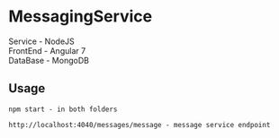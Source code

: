 # MessagingService
Service - NodeJS  
FrontEnd - Angular 7  
DataBase - MongoDB  

## Usage
```
npm start - in both folders
```
```
http://localhost:4040/messages/message - message service endpoint
```
